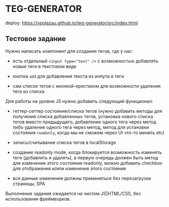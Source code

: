 # TEG-GENERATOR

deploy: https://vpolazau.github.io/teg-generator/src/index.html

## Тестовое задание

Нужно написать компонент для создания тегов, где у нас:

- есть отдельный `<input type="text" />` с возможностью добавлять новые теги в текстовом виде

- кнопка `аdd` для добавления текста из инпута в теги
- сам список тегов с иконкой-крестиком для возможности удаления тега из списка

Для работы на уровне JS нужно добавить следующий функционал:

- геттер-сеттер состояния/списка тегов (нужно добавить методы для получения списка добавленных тегов, установка нового списка тегов вместо предыдущего, добавление одного тега через метод либо удаление одного тега через метод, метод для установки состояния `readonly`, когда мы не сможем через UI что-то менять etc)

- запись/считывание списка тегов в localStorage
- создание readonly mode, когда блокируется возможность изменять теги (добавлять и удалять), в первую очередь должен быть метод для изменения этого состояния readonly, можно добавить checkbox для отображения и/или изменения этого состояния
- все данные изменения должны применяться без перезагрузки страницы, SPA

Выполнение задания ожидается на чистом JS|HTML/CSS, без использования фреймворков.

